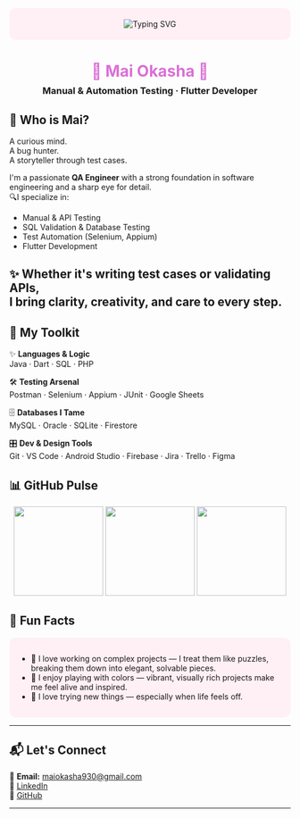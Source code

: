 <!-- 🌸 Animated Header -->
<p align="center" style="background-color:#FFF0F5; padding:20px; border-radius:12px;">
  <img src="https://readme-typing-svg.herokuapp.com?font=Fira+Code&size=28&duration=3000&pause=1000&color=FFB6C1&center=true&vCenter=true&width=700&lines=Hi+I'm+Mai+Okasha+%F0%9F%91%8B;QA+Engineer+%7C+Flutter+Developer;Turning+Tests+into+Confidence+%F0%9F%94%A5" alt="Typing SVG" />
</p>

<h1 align="center" style="color:#DA70D6; margin-bottom: 8px;">🌸 Mai Okasha 🌸</h1>
<h3 align="center" style="margin-top: 0;">Manual & Automation Testing · Flutter Developer</h3>



## 🧠 Who is Mai?

A curious mind.  
A bug hunter.  
A storyteller through test cases.  


I'm a passionate **QA Engineer** with a strong foundation in software engineering and a sharp eye for detail.  
🔍I specialize in:
- Manual & API Testing  
- SQL Validation & Database Testing  
- Test Automation (Selenium, Appium)  
- Flutter Development

✨ Whether it's writing test cases or validating APIs,  
I bring **clarity**, **creativity**, and **care** to every step.
---

## 🧰 My Toolkit

✨ **Languages & Logic**  
Java · Dart · SQL · PHP  

🛠️ **Testing Arsenal**  
Postman · Selenium · Appium · JUnit · Google Sheets  

🗄️ **Databases I Tame**  
MySQL · Oracle · SQLite · Firestore  

🎛️ **Dev & Design Tools**  
Git · VS Code · Android Studio · Firebase · Jira · Trello · Figma  

## 📊 GitHub Pulse
<p align="center">
  <img src="https://github-readme-stats.vercel.app/api?username=MaiOkasha&show_icons=true&theme=radical" height="160"/>
  <img src="https://github-readme-stats.vercel.app/api/top-langs/?username=MaiOkasha&layout=compact&theme=radical" height="160"/>
  <img src="https://github-readme-streak-stats.herokuapp.com/?user=MaiOkasha&theme=radical" height="160"/>
</p>


## 🎈 Fun Facts

<div style="background-color:#FFF0F5; padding:15px; border-radius:12px;">

- 🧩 I love working on complex projects — I treat them like puzzles, breaking them down into elegant, solvable pieces.  
- 🎨 I enjoy playing with colors — vibrant, visually rich projects make me feel alive and inspired.  
- 🌱 I love trying new things — especially when life feels off.  
</div>

---

## 📬 Let's Connect

💌 **Email:** maiokasha930@gmail.com  
🔗 [LinkedIn](https://www.linkedin.com/in/mai-okasha/)  
🐙 [GitHub](https://github.com/MaiOkasha)  

---
